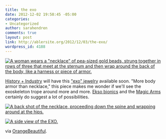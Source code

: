 ```yaml
---
title: the exo
date: 2012-12-02 19:58:45 -05:00
categories:
- Uncategorized
author: sarahendren
comments: true
layout: post
link: http://ablersite.org/2012/12/03/the-exo/
wordpress_id: 4188
---
```


[![A woman wears a "necklace" of pea-sized gold beads, strung together in rows of three that meet at the sternum and then wrap around the back of the body, like a harness or piece of armor.](http://ablersite.files.wordpress.com/2012/12/exo11.jpg)](http://ablersite.org/2012/12/03/the-exo/exo11/#main)

[History + Industry](http://historyandindustry.bigcartel.com/) will have this ["exo" jewelry](http://historyandindustry.bigcartel.com/product/exo) available soon. "More body armor than necklace," this piece makes me wonder if we'll see the exoskeleton trope around more and more. [Ekso bionics](http://www.eksobionics.com/#slide2) and the [Magic Arms](http://ablersite.org/2012/08/02/magic-arms/) certainly do suggest a lot of possibilities.

[![A back shot of the necklace, proceeding down the spine and wrapping around at the hips.](http://ablersite.files.wordpress.com/2012/12/exogold1.jpg)](http://ablersite.org/2012/12/03/the-exo/exogold1/#main)

[![A side view of the EXO.](http://ablersite.files.wordpress.com/2012/12/exogold2.jpg)](http://ablersite.org/2012/12/03/the-exo/exogold2/#main)

via [OrangeBeautiful](http://www.orangebeautiful.com/blog/).
